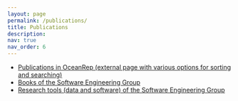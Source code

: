 ```yaml
---
layout: page
permalink: /publications/
title: Publications
description: 
nav: true
nav_order: 6
---
```


* [Publications in OceanRep (external page with various options for sorting and searching)](https://oceanrep.geomar.de/view/divisions/soft=5Feng.date.html)
* [Books of the Software Engineering Group](/research/books/)
* [Research tools (data and software) of the Software Engineering Group](/research/research-tools/)
